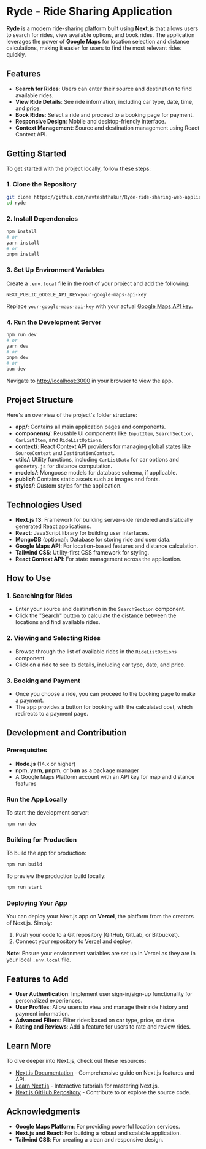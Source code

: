 # Ryde - Ride Sharing Application

**Ryde** is a modern ride-sharing platform built using **Next.js** that allows users to search for rides, view available options, and book rides. The application leverages the power of **Google Maps** for location selection and distance calculations, making it easier for users to find the most relevant rides quickly.

## Features

- **Search for Rides**: Users can enter their source and destination to find available rides.
- **View Ride Details**: See ride information, including car type, date, time, and price.
- **Book Rides**: Select a ride and proceed to a booking page for payment.
- **Responsive Design**: Mobile and desktop-friendly interface.
- **Context Management**: Source and destination management using React Context API.

## Getting Started

To get started with the project locally, follow these steps:

### 1. Clone the Repository

```bash
git clone https://github.com/navteshthakur/Ryde-ride-sharing-web-application.git
cd ryde
```

### 2. Install Dependencies

```bash
npm install
# or
yarn install
# or
pnpm install
```

### 3. Set Up Environment Variables

Create a `.env.local` file in the root of your project and add the following:

```env
NEXT_PUBLIC_GOOGLE_API_KEY=your-google-maps-api-key
```

Replace `your-google-maps-api-key` with your actual [Google Maps API key](https://developers.google.com/maps/documentation/javascript/get-api-key).

### 4. Run the Development Server

```bash
npm run dev
# or
yarn dev
# or
pnpm dev
# or
bun dev
```

Navigate to [http://localhost:3000](http://localhost:3000) in your browser to view the app.

## Project Structure

Here's an overview of the project's folder structure:

- **app/**: Contains all main application pages and components.
- **components/**: Reusable UI components like `InputItem`, `SearchSection`, `CarListItem`, and `RideListOptions`.
- **context/**: React Context API providers for managing global states like `SourceContext` and `DestinationContext`.
- **utils/**: Utility functions, including `CarListData` for car options and `geometry.js` for distance computation.
- **models/**: Mongoose models for database schema, if applicable.
- **public/**: Contains static assets such as images and fonts.
- **styles/**: Custom styles for the application.

## Technologies Used

- **Next.js 13**: Framework for building server-side rendered and statically generated React applications.
- **React**: JavaScript library for building user interfaces.
- **MongoDB** (optional): Database for storing ride and user data.
- **Google Maps API**: For location-based features and distance calculation.
- **Tailwind CSS**: Utility-first CSS framework for styling.
- **React Context API**: For state management across the application.

## How to Use

### 1. Searching for Rides

- Enter your source and destination in the `SearchSection` component.
- Click the "Search" button to calculate the distance between the locations and find available rides.

### 2. Viewing and Selecting Rides

- Browse through the list of available rides in the `RideListOptions` component.
- Click on a ride to see its details, including car type, date, and price.

### 3. Booking and Payment

- Once you choose a ride, you can proceed to the booking page to make a payment.
- The app provides a button for booking with the calculated cost, which redirects to a payment page.

## Development and Contribution

### Prerequisites

- **Node.js** (14.x or higher)
- **npm**, **yarn**, **pnpm**, or **bun** as a package manager
- A Google Maps Platform account with an API key for map and distance features

### Run the App Locally

To start the development server:

```bash
npm run dev
```

### Building for Production

To build the app for production:

```bash
npm run build
```

To preview the production build locally:

```bash
npm run start
```

### Deploying Your App

You can deploy your Next.js app on **Vercel**, the platform from the creators of Next.js. Simply:

1. Push your code to a Git repository (GitHub, GitLab, or Bitbucket).
2. Connect your repository to [Vercel](https://vercel.com) and deploy.

**Note**: Ensure your environment variables are set up in Vercel as they are in your local `.env.local` file.

## Features to Add

- **User Authentication**: Implement user sign-in/sign-up functionality for personalized experiences.
- **User Profiles**: Allow users to view and manage their ride history and payment information.
- **Advanced Filters**: Filter rides based on car type, price, or date.
- **Rating and Reviews**: Add a feature for users to rate and review rides.

## Learn More

To dive deeper into Next.js, check out these resources:

- [Next.js Documentation](https://nextjs.org/docs) - Comprehensive guide on Next.js features and API.
- [Learn Next.js](https://nextjs.org/learn) - Interactive tutorials for mastering Next.js.
- [Next.js GitHub Repository](https://github.com/vercel/next.js) - Contribute to or explore the source code.

## Acknowledgments

- **Google Maps Platform**: For providing powerful location services.
- **Next.js and React**: For building a robust and scalable application.
- **Tailwind CSS**: For creating a clean and responsive design.


